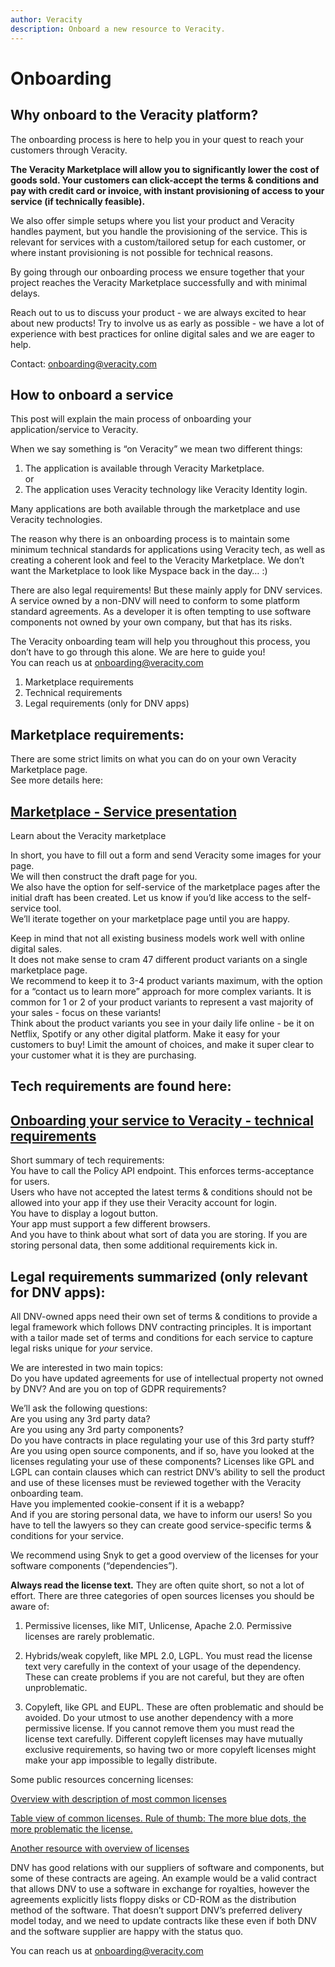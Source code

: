 ```yaml
---
author: Veracity
description: Onboard a new resource to Veracity.
---
```


# Onboarding

## Why onboard to the Veracity platform?

The onboarding process is here to help you in your quest to reach your customers through Veracity.

**The Veracity Marketplace will allow you to **significantly lower the cost of goods sold**. Your customers can **click-accept the terms & conditions** and pay with credit card or invoice, with instant provisioning of access to your service (if technically feasible).**  

We also offer simple setups where you list your product and Veracity handles payment, but you handle the provisioning of the service. This is relevant for services with a custom/tailored setup for each customer, or where instant provisioning is not possible for technical reasons.

By going through our onboarding process we ensure together that your project reaches the Veracity Marketplace successfully and with minimal delays.

Reach out to us to discuss your product - we are always excited to hear about new products! Try to involve us as early as possible - we have a lot of experience with best practices for online digital sales and we are eager to help.

Contact: [onboarding@veracity.com](mailto:onboarding@veracity.com)

## How to onboard a service

This post will explain the main process of onboarding your application/service to Veracity.

When we say something is “on Veracity” we mean two different things:

1.  The application is available through Veracity Marketplace.  
    or
2.  The application uses Veracity technology like Veracity Identity login.

Many applications are both available through the marketplace and use Veracity technologies.

The reason why there is an onboarding process is to maintain some minimum technical standards for applications using Veracity tech, as well as creating a coherent look and feel to the Veracity Marketplace. We don’t want the Marketplace to look like Myspace back in the day…  :)

 There are also legal requirements! But these mainly apply for DNV services. A service owned by a non-DNV will need to conform to some platform standard agreements. As a developer it is often tempting to use software components not owned by your own company, but that has its risks.

The Veracity onboarding team will help you throughout this process, you don’t have to go through this alone. We are here to guide you!  
You can reach us at  [onboarding@veracity.com](mailto:onboarding@veracity.com)

1.  Marketplace requirements
2.  Technical requirements
3.  Legal requirements (only for DNV apps)

## Marketplace requirements:  
There are some strict limits on what you can do on your own Veracity Marketplace page.  
See more details here:

## [Marketplace - Service presentation](https://developer.veracity.com/services/marketplace)

Learn about the Veracity marketplace

In short, you have to fill out a form and send Veracity some images for your page.  
We will then construct the draft page for you.  
We also have the option for self-service of the marketplace pages after the initial draft has been created. Let us know if you’d like access to the self-service tool.  
We’ll iterate together on your marketplace page until you are happy.

Keep in mind that not all existing business models work well with online digital sales.  
It does not make sense to cram 47 different product variants on a single marketplace page.  
We recommend to keep it to 3-4 product variants maximum, with the option for a “contact us to learn more” approach for more complex variants. It is common for 1 or 2 of your product variants to represent a vast majority of your sales - focus on these variants!  
Think about the product variants you see in your daily life online - be it on Netflix, Spotify or any other digital platform. Make it easy for your customers to buy! Limit the amount of choices, and make it super clear to your customer what it is they are purchasing.

## Tech requirements  are found here:

## [Onboarding your service to Veracity - technical requirements](https://developer.veracity.com/article/veracity-technical-requirements)


Short summary of tech requirements:  
You have to call the Policy API endpoint. This enforces terms-acceptance for users.  
Users who have not accepted the latest terms & conditions should not be allowed into your app if they use their Veracity account for login.  
You have to display a logout button.  
Your app must support a few different browsers.  
And you have to think about what sort of data you are storing. If you are storing personal data, then some additional requirements kick in.

## Legal requirements  summarized (only relevant for DNV apps):

All DNV-owned apps need their own set of terms & conditions to provide a legal framework which follows DNV contracting principles. It is important with a tailor made set of terms and conditions for each service to capture legal risks unique for  _your_  service.

We are interested in two main topics:  
Do you have updated agreements for use of intellectual property not owned by DNV? And are you on top of GDPR requirements?

We’ll ask the following questions:  
Are you using any 3rd party data?  
Are you using any 3rd party components?  
Do you have contracts in place regulating your use of this 3rd party stuff?  
Are you using open source components, and if so, have you looked at the licenses regulating your use of these components? Licenses like GPL and LGPL can contain clauses which can restrict DNV’s ability to sell the product and use of these licenses must be reviewed together with the Veracity onboarding team.  
Have you implemented cookie-consent if it is a webapp?  
And if you are storing personal data, we have to inform our users! So you have to tell the lawyers so they can create good service-specific terms & conditions for your service.

We recommend using Snyk to get a good overview of the licenses for your software components (“dependencies”).

**Always read the license text.** They are often quite short, so not a lot of effort.
There are three categories of open sources licenses you should be aware of:

1. Permissive licenses, like MIT, Unlicense, Apache 2.0. Permissive licenses are rarely problematic.

2. Hybrids/weak copyleft, like MPL 2.0, LGPL. You must read the license text very carefully in the context of your usage of the dependency. These can create problems if you are not careful, but they are often unproblematic.

3. Copyleft, like GPL and EUPL. These are often problematic and should be avoided. Do your utmost to use another dependency with a more permissive license. If you cannot remove them you must read the license text carefully. Different copyleft licenses may have mutually exclusive requirements, so having two or more copyleft licenses might make your app impossible to legally distribute.

Some public resources concerning licenses:

[Overview with description of most common licenses](https://choosealicense.com/licenses/)

[Table view of common licenses. Rule of thumb: The more blue dots, the more problematic the license.](https://choosealicense.com/appendix/)

[Another resource with overview of licenses](https://opensource.org/licenses)

DNV has good relations with our suppliers of software and components, but some of these contracts are ageing. An example would be a valid contract that allows DNV to use a software in exchange for royalties, however the agreements explicitly lists floppy disks or CD-ROM as the distribution method of the software. That doesn’t support DNV’s preferred delivery model today, and we need to update contracts like these even if both DNV and the software supplier are happy with the status quo.

You can reach us at  [onboarding@veracity.com](mailto:onboarding@veracity.com)
